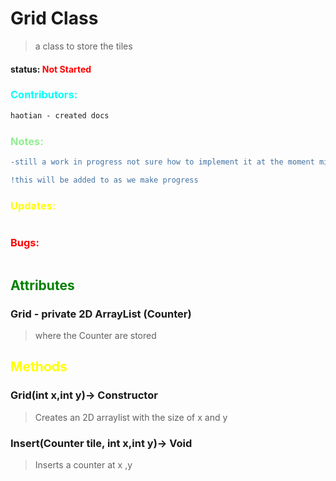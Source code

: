 # Grid Class 
> a class to store the tiles
#### status: <span style="color:Red;">Not Started</span>
### <span style="color:cyan;">Contributors:</span>
<!--put your names here between the ``` if you worked on it, and put what you did-->
```diff
haotian - created docs
```
### <span style="color:lightgreen;">Notes:</span>
```diff
-still a work in progress not sure how to implement it at the moment might be removed because Grid class is very similar

!this will be added to as we make progress
```
### <span style="color:yellow;">Updates:</span>
```diff

```
### <span style="color:red;">Bugs:</span>
```diff
```
## <span style="color:green;">Attributes</span>

### **Grid** - private 2D ArrayList (Counter)
>where the Counter are stored 

## <span style="color:yellow;">Methods</span>

### **Grid(int x,int y)**-> Constructor
> Creates an 2D arraylist with the size of x and y

### **Insert(Counter tile, int x,int y)**-> Void
> Inserts a counter at  x ,y


